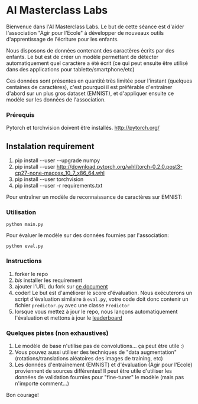 # AI Masterclass Labs

Bienvenue dans l'AI Masterclass Labs. Le but de cette séance est d'aider l'association "Agir pour l'Ecole" à développer de nouveaux outils d'apprentissage de l'écriture pour les enfants.

Nous disposons de données contenant des caractères écrits par des enfants. Le but est de créer un modèle permettant de détecter automatiquement quel caractère a été écrit (ce qui peut ensuite être utilisé dans des applications pour tablette/smartphone/etc)

Ces données sont présentes en quantité très limitée pour l'instant (quelques centaines de caractères), c'est pourquoi il est préférable d'entraîner d'abord sur un plus gros dataset (EMNIST), et d'appliquer ensuite ce modèle sur les données de l'association.

### Prérequis

Pytorch et torchvision doivent être installés. http://pytorch.org/

## Instalation requirement

1. pip install --user --upgrade numpy
2. pip install --user http://download.pytorch.org/whl/torch-0.2.0.post3-cp27-none-macosx_10_7_x86_64.whl
3. pip install --user torchvision
4. pip install --user -r requirements.txt

Pour entraîner un modèle de reconnaissance de caractères sur EMNIST:

### Utilisation

```
python main.py
```

Pour évaluer le modèle sur des données fournies par l'association:

```
python eval.py
```

### Instructions

1. forker le repo
1. *bis* installer les requirement
2. ajouter l'URL du fork sur [ce document](https://docs.google.com/spreadsheets/d/1Jqwg_Q6kx909itz1_gIsi1VB3kOwg3caD83KCnUD1yU/edit#gid=0)
3. coder! Le but est d'améliorer le score d'évaluation. Nous exécuterons un script d'évaluation similaire à `eval.py`, votre code doit donc contenir un fichier `predictor.py` avec une classe `Predictor`
4. lorsque vous mettez à jour le repo, nous lançons automatiquement l'évaluation et mettons à jour le [leaderboard](http://54.166.222.173/)

### Quelques pistes (non exhaustives)

1. Le modèle de base n'utilise pas de convolutions... ça peut être utile :)
2. Vous pouvez aussi utiliser des techniques de "data augmentation" (rotations/translations aléatoires des images de training, etc)
3. Les données d'entraînement (EMNIST) et d'évaluation (Agir pour l'Ecole) proviennent de sources différentes! Il peut être utile d'utiliser les données de validation fournies pour "fine-tuner" le modèle (mais pas n'importe comment...)

Bon courage!
